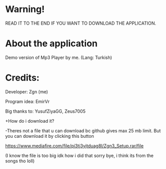 # Warning!


READ IT TO THE END IF YOU WANT TO DOWNLOAD THE APPLICATION.

# About the application
Demo version of Mp3 Player by me. (Lang: Turkish)


# Credits:


Developer: Zgn (me)


Program idea: EmirVr


Big thanks to: YusufZiyaGG, Zeus7005



+How do i download it?


-Theres not a file that u can download bc github gives max 25 mb limit. But you can download it by clicking this button

https://www.mediafire.com/file/pi3tj3yjtduag8l/Zgn3_Setup.rar/file


(I know the file is too big idk how i did that sorry bye, i think its from the songs tho loll)
